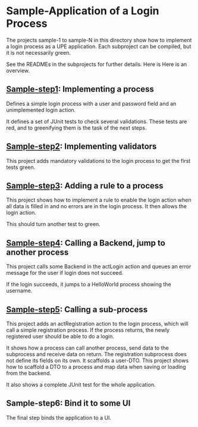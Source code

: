 # Sample-Application of a Login Process

The projects sample-1 to sample-N in this directory show how to
implement a login process as a UPE application. Each subproject
can be compiled, but it is not necessarily green.

See the READMEs in the subprojects for further details. Here is
Here is an overview.

## [Sample-step1](sample-step1/README.md): Implementing a process
Defines a simple login process with a user and password field
and an unimplemented login action.

It defines a set of JUnit tests to check several validations. These
tests are red, and to greenifying them is the task of the next steps.

## [Sample-step2](sample-step2/README.md): Implementing validators
This project adds mandatory validations to the login process
to get the first tests green.

## [Sample-step3](sample-step3/README.md): Adding a rule to a process
This project shows how to implement a rule to enable the login
action when all data is filled in and no errors are in the login
process. It then allows the login action.

This should turn another test to green.

## [Sample-step4](sample-step4%2FREADME.md): Calling a Backend, jump to another process
This project calls some Backend in the actLogin action and
queues an error message for the user if login does not succeed.

If the login succeeds, it jumps to a HelloWorld process showing the username.

## [Sample-step5](sample-step5%2FREADME.md): Calling a sub-process

This project adds an actRegistration action to the login process, which
will call a simple registration process. If the process returns,
the newly registered user should be able to do a login.

It shows how a process can call another process, send data
to the subprocess and receive data on return. The registration
subprocess does not define its fields on its own. It scaffolds
a user-DTO. This project shows how to scaffold a DTO to a process
and map data when saving or loading from the backend.

It also shows a complete JUnit test for the whole application.

## Sample-step6: Bind it to some UI

The final step binds the application to a UI. 
